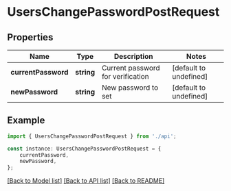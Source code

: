 # UsersChangePasswordPostRequest


## Properties

Name | Type | Description | Notes
------------ | ------------- | ------------- | -------------
**currentPassword** | **string** | Current password for verification | [default to undefined]
**newPassword** | **string** | New password to set | [default to undefined]

## Example

```typescript
import { UsersChangePasswordPostRequest } from './api';

const instance: UsersChangePasswordPostRequest = {
    currentPassword,
    newPassword,
};
```

[[Back to Model list]](../README.md#documentation-for-models) [[Back to API list]](../README.md#documentation-for-api-endpoints) [[Back to README]](../README.md)
